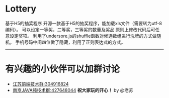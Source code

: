 # Lottery
基于H5的抽奖程序
开源一款基于H5的抽奖程序，能加载xls文件（需要转为utf-8编码）。
可以设定一等奖，二等奖，三等奖的数量及奖品
原则上修改代码后可任意设定奖项。
利用了undersore.js的shuffle函数对候选数组进行洗牌的方式做随机。
手机号码中间四位做了隐藏，利用了正则表达式的方式。
***
# 有兴趣的小伙伴可以加群讨论
- [江苏前端技术群:304916824](http://shang.qq.com/wpa/qunwpa?idkey=df2139ad271e4b4d402acaa005ecbef4e47e9a4fcebebadcc0859fc9c976901b)
- [南京JAVA纯技术群:427648044](http://shang.qq.com/wpa/qunwpa?idkey=e559c1b992c3e0ae6b3bb3487060f0676d4f6e5606accc9a992f66205ca379d1)
**祝大家玩的开心！**
by @老苏
